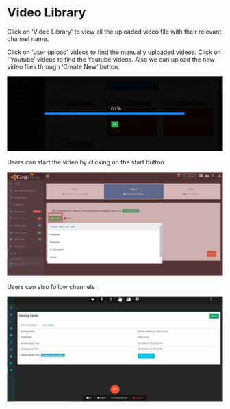 # Video Library

Click on ‘Video Library’ to view all the uploaded video file with their relevant channel name.

Click on ‘user upload’ videos to find the manually uploaded videos. Click on ‘ Youtube’ videos to find the Youtube videos. Also we can upload the new video files through ‘Create New’ button.

![](../.gitbook/assets/image%20%28289%29.png)

Users can start the video by clicking on the start button

![](../.gitbook/assets/image%20%28208%29.png)

Users can also follow channels

![](../.gitbook/assets/image%20%2856%29.png)



